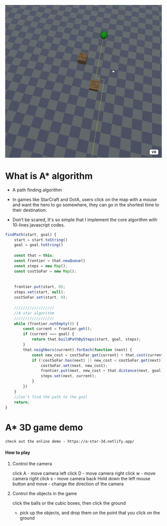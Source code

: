 ![loading gif](https://raw.githubusercontent.com/chet-hub/chet-hub.github.io/main/A-Star/a-star-game.gif)

# What is A* algorithm  

- A path finding algorithm

- In games like StarCraft and DotA, users click on the map with a mouse and want the hero to go somewhere, 
  they can go in the shortest time to their destination.
  
- Don’t be scared, It's so simple that I implement the core algorithm with 10-lines javascript codes.

```javascript
findPath(start, goal) {
    start = start.toString()
    goal = goal.toString()

    const that = this;
    const frontier = that.newQueue()
    const steps = new Map();
    const costSoFar = new Map();


    frontier.put(start, 0);
    steps.set(start, null);
    costSoFar.set(start, 0);

    //////////////////
    //A star algorithm
    //////////////////
    while (frontier.notEmpty()) {
        const current = frontier.get();
        if (current === goal) {
            return that.buildPathBySteps(start, goal, steps);
        }
        that.neighbors(current).forEach(function (next) {
            const new_cost = costSoFar.get(current) + that.cost(current, next)
            if (!costSoFar.has(next) || new_cost < costSoFar.get(next)) {
                costSoFar.set(next, new_cost);
                frontier.put(next, new_cost + that.distance(next, goal))
                steps.set(next, current);
            }
        })
    }
    //Can't find the path to the goal
    return;
}

```

# A* 3D game demo
`check out the online demo - https://a-star-3d.netlify.app/`

#### How to play

1. Control the camera
   

     click A - move camera left
     click D - move camera right
     click w - move camera right
     click s - move camera back
     Hold down the left mouse button and move - change the direction of the camera
      
2. Control the objects in the game
   

    click the balls or the cubic boxes, then click the ground 
    - pick up the objects, and drop them on the point that you click on the ground






